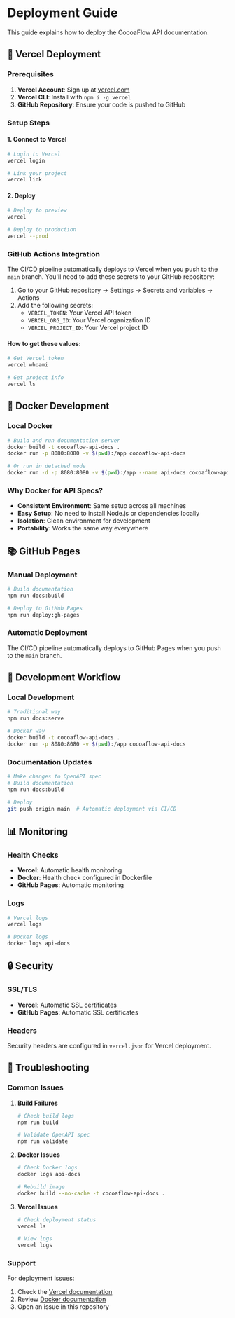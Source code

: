 # Deployment Guide

This guide explains how to deploy the CocoaFlow API documentation.

## 🚀 Vercel Deployment

### Prerequisites

1. **Vercel Account**: Sign up at [vercel.com](https://vercel.com)
2. **Vercel CLI**: Install with `npm i -g vercel`
3. **GitHub Repository**: Ensure your code is pushed to GitHub

### Setup Steps

#### 1. Connect to Vercel

```bash
# Login to Vercel
vercel login

# Link your project
vercel link
```

#### 2. Deploy

```bash
# Deploy to preview
vercel

# Deploy to production
vercel --prod
```

### GitHub Actions Integration

The CI/CD pipeline automatically deploys to Vercel when you push to the `main` branch. You'll need to add these secrets to your GitHub repository:

1. Go to your GitHub repository → Settings → Secrets and variables → Actions
2. Add the following secrets:
   - `VERCEL_TOKEN`: Your Vercel API token
   - `VERCEL_ORG_ID`: Your Vercel organization ID
   - `VERCEL_PROJECT_ID`: Your Vercel project ID

#### How to get these values:

```bash
# Get Vercel token
vercel whoami

# Get project info
vercel ls
```

## 🐳 Docker Development

### Local Docker

```bash
# Build and run documentation server
docker build -t cocoaflow-api-docs .
docker run -p 8080:8080 -v $(pwd):/app cocoaflow-api-docs

# Or run in detached mode
docker run -d -p 8080:8080 -v $(pwd):/app --name api-docs cocoaflow-api-docs
```

### Why Docker for API Specs?

- **Consistent Environment**: Same setup across all machines
- **Easy Setup**: No need to install Node.js or dependencies locally
- **Isolation**: Clean environment for development
- **Portability**: Works the same way everywhere

## 📚 GitHub Pages

### Manual Deployment

```bash
# Build documentation
npm run docs:build

# Deploy to GitHub Pages
npm run deploy:gh-pages
```

### Automatic Deployment

The CI/CD pipeline automatically deploys to GitHub Pages when you push to the `main` branch.

## 🔧 Development Workflow

### Local Development

```bash
# Traditional way
npm run docs:serve

# Docker way
docker build -t cocoaflow-api-docs .
docker run -p 8080:8080 -v $(pwd):/app cocoaflow-api-docs
```

### Documentation Updates

```bash
# Make changes to OpenAPI spec
# Build documentation
npm run docs:build

# Deploy
git push origin main  # Automatic deployment via CI/CD
```

## 📊 Monitoring

### Health Checks

- **Vercel**: Automatic health monitoring
- **Docker**: Health check configured in Dockerfile
- **GitHub Pages**: Automatic monitoring

### Logs

```bash
# Vercel logs
vercel logs

# Docker logs
docker logs api-docs
```

## 🔒 Security

### SSL/TLS

- **Vercel**: Automatic SSL certificates
- **GitHub Pages**: Automatic SSL certificates

### Headers

Security headers are configured in `vercel.json` for Vercel deployment.

## 🚨 Troubleshooting

### Common Issues

1. **Build Failures**
   ```bash
   # Check build logs
   npm run build
   
   # Validate OpenAPI spec
   npm run validate
   ```

2. **Docker Issues**
   ```bash
   # Check Docker logs
   docker logs api-docs
   
   # Rebuild image
   docker build --no-cache -t cocoaflow-api-docs .
   ```

3. **Vercel Issues**
   ```bash
   # Check deployment status
   vercel ls
   
   # View logs
   vercel logs
   ```

### Support

For deployment issues:
1. Check the [Vercel documentation](https://vercel.com/docs)
2. Review [Docker documentation](https://docs.docker.com)
3. Open an issue in this repository 